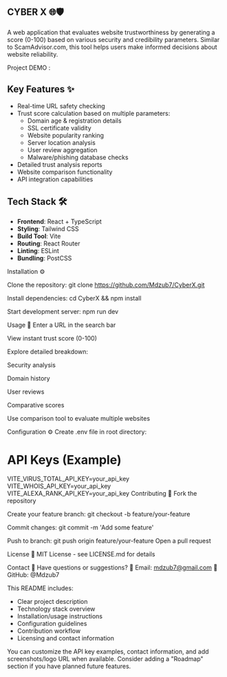 ## CYBER X 🌐🛡️

A web application that evaluates website trustworthiness by generating a score (0-100) based on various security and credibility parameters. Similar to ScamAdvisor.com, this tool helps users make informed decisions about website reliability.

Project DEMO :

## Key Features ✨
- Real-time URL safety checking
- Trust score calculation based on multiple parameters:
  - Domain age & registration details
  - SSL certificate validity
  - Website popularity ranking
  - Server location analysis
  - User review aggregation
  - Malware/phishing database checks
- Detailed trust analysis reports
- Website comparison functionality
- API integration capabilities

## Tech Stack 🛠️
- **Frontend**: React + TypeScript
- **Styling**: Tailwind CSS
- **Build Tool**: Vite
- **Routing**: React Router
- **Linting**: ESLint
- **Bundling**: PostCSS


Installation ⚙️

Clone the repository:
git clone https://github.com/Mdzub7/CyberX.git

Install dependencies:
cd CyberX && npm install

Start development server:
npm run dev

Usage 🚀
Enter a URL in the search bar

View instant trust score (0-100)

Explore detailed breakdown:

Security analysis

Domain history

User reviews

Comparative scores

Use comparison tool to evaluate multiple websites

Configuration ⚙️
Create .env file in root directory:
# API Keys (Example)
VITE_VIRUS_TOTAL_API_KEY=your_api_key
VITE_WHOIS_API_KEY=your_api_key
VITE_ALEXA_RANK_API_KEY=your_api_key
Contributing 🤝
Fork the repository

Create your feature branch:
git checkout -b feature/your-feature

Commit changes:
git commit -m 'Add some feature'

Push to branch:
git push origin feature/your-feature
Open a pull request

License 📄
MIT License - see LICENSE.md for details

Contact 📧
Have questions or suggestions?
📩 Email: mdzub7@gmail.com
🐙 GitHub: @Mdzub7

This README includes:
- Clear project description
- Technology stack overview
- Installation/usage instructions
- Configuration guidelines
- Contribution workflow
- Licensing and contact information

You can customize the API key examples, contact information, and add screenshots/logo URL when available. Consider adding a "Roadmap" section if you have planned future features.
